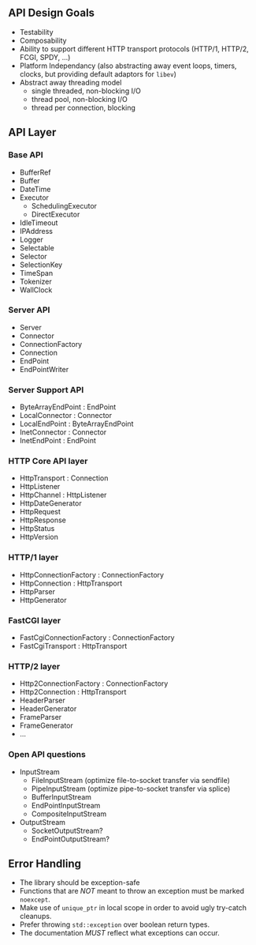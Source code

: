 
## API Design Goals

- Testability
- Composability
- Ability to support different HTTP transport protocols (HTTP/1, HTTP/2, FCGI, SPDY, ...)
- Platform Independancy (also abstracting away event loops, timers, clocks,
  but providing default adaptors for `libev`)
- Abstract away threading model
  - single threaded, non-blocking I/O
  - thread pool, non-blocking I/O
  - thread per connection, blocking

## API Layer

### Base API

- BufferRef
- Buffer
- DateTime
- Executor
  - SchedulingExecutor
  - DirectExecutor
- IdleTimeout
- IPAddress
- Logger
- Selectable
- Selector
- SelectionKey
- TimeSpan
- Tokenizer<T>
- WallClock

### Server API

- Server
- Connector
- ConnectionFactory
- Connection
- EndPoint
- EndPointWriter

### Server Support API

- ByteArrayEndPoint : EndPoint
- LocalConnector : Connector
- LocalEndPoint : ByteArrayEndPoint
- InetConnector : Connector
- InetEndPoint : EndPoint

### HTTP Core API layer

- HttpTransport : Connection
- HttpListener
- HttpChannel : HttpListener
- HttpDateGenerator
- HttpRequest
- HttpResponse
- HttpStatus
- HttpVersion

### HTTP/1 layer

- HttpConnectionFactory : ConnectionFactory
- HttpConnection : HttpTransport
- HttpParser
- HttpGenerator

### FastCGI layer

- FastCgiConnectionFactory : ConnectionFactory
- FastCgiTransport : HttpTransport

### HTTP/2 layer

- Http2ConnectionFactory : ConnectionFactory
- Http2Connection : HttpTransport
- HeaderParser
- HeaderGenerator
- FrameParser
- FrameGenerator
- ...

### Open API questions

- InputStream
  - FileInputStream (optimize file-to-socket transfer via sendfile)
  - PipeInputStream (optimize pipe-to-socket transfer via splice)
  - BufferInputStream
  - EndPointInputStream
  - CompositeInputStream
- OutputStream
  - SocketOutputStream?
  - EndPointOutputStream?

## Error Handling

- The library should be exception-safe
- Functions that are *NOT* meant to throw an exception must be marked `noexcept`.
- Make use of `unique_ptr` in local scope in order to avoid ugly try-catch cleanups.
- Prefer throwing `std::exception` over boolean return types.
- The documentation *MUST* reflect what exceptions can occur.
